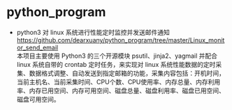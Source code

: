 # python_program
* python3 对 linux 系统进行性能定时监控并发送邮件通知</br>
https://github.com/dearxuany/python_program/tree/master/Linux_monitor_send_email </br>
本项目主要使用 Python3 的三个开源模块 psutil、jinja2、yagmail 并配合 linux 系统自带的 crontab 定时任务，来实现对 linux 系统性能数据的定时采集、数据格式调整、自动发送到指定邮箱的功能，采集内容包括：开机时间，当前主机名、当前采集时间、CPU个数、CPU使用率、内存总量、内存利用率、内存已用空间、内存可用空间、磁盘总量、磁盘利用率、磁盘已用空间、磁盘可用空间。
